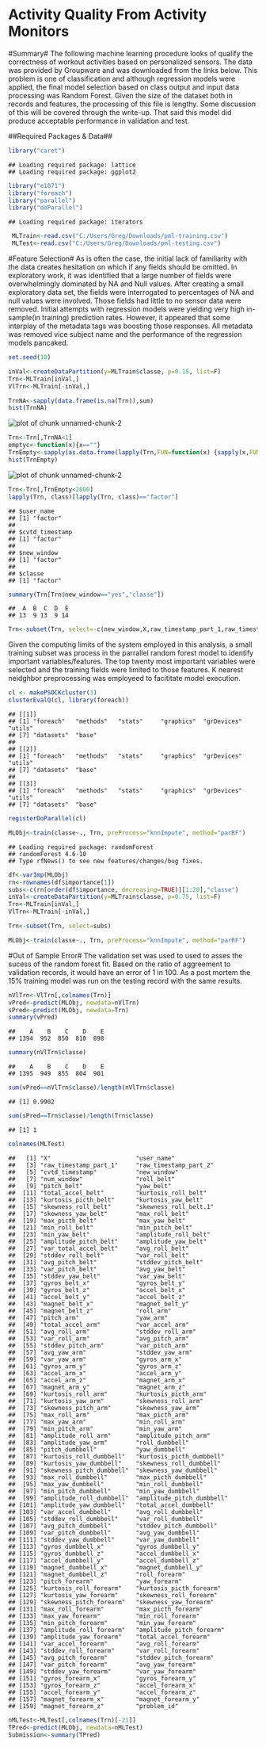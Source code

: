 # Activity Quality From Activity Monitors
#Summary#
  The following machine learning procedure looks of qualify the correctness of workout activities based on personalized sensors.  The data was provided by Groupware and was downloaded from the links below.  This problem is one of classification and although regression models were applied, the final model selection based on class output and input data processing was Random Forest.  Given the size of the dataset both in records and features, the processing of this file is lengthy.  Some discussion of this will be covered through the write-up.  That said this model did produce acceptable performance in validation and test.  
  
##Required Packages & Data##

```r
library("caret")
```

```
## Loading required package: lattice
## Loading required package: ggplot2
```

```r
library("e1071")
library("foreach")
library("parallel")
library("doParallel")
```

```
## Loading required package: iterators
```

```r
 MLTrain<-read.csv("C:/Users/Greg/Downloads/pml-training.csv")
 MLTest<-read.csv("C:/Users/Greg/Downloads/pml-testing.csv")
```
#Feature Selection#
As is often the case, the initial lack of familiarity with the data creates hesitation on which if any fields should be omitted.  In exploratory work, it was identified that a large number of fields were overwhelmingly dominated by NA and Null values.  After creating a small exploratory data set, the fields were interrogated to percentages of NA and null values were involved.  Those fields had little to no sensor data were removed.  Initial attempts with regression models were yielding very high in-sample(in training) prediction rates. However, it appeared that some interplay of the metadata tags was boosting those responses.  All metadata was removed vice subject name and the performance of the regression models pancaked.  



```r
set.seed(10)

inVal<-createDataPartition(y=MLTrain$classe, p=0.15, list=F)
Trn<-MLTrain[inVal,]
VlTrn<-MLTrain[-inVal,]

TrnNA<-sapply(data.frame(is.na(Trn)),sum)
hist(TrnNA)
```

![plot of chunk unnamed-chunk-2](./MLRf_files/figure-html/unnamed-chunk-21.png) 

```r
Trn<-Trn[,TrnNA<1]
emptyc<-function(x){x==""}
TrnEmpty<-sapply(as.data.frame(lapply(Trn,FUN=function(x) {sapply(x,FUN=emptyc)})),sum)
hist(TrnEmpty)
```

![plot of chunk unnamed-chunk-2](./MLRf_files/figure-html/unnamed-chunk-22.png) 

```r
Trn<-Trn[,TrnEmpty<2000]
lapply(Trn, class)[lapply(Trn, class)=="factor"]
```

```
## $user_name
## [1] "factor"
## 
## $cvtd_timestamp
## [1] "factor"
## 
## $new_window
## [1] "factor"
## 
## $classe
## [1] "factor"
```

```r
summary(Trn[Trn$new_window=="yes","classe"])
```

```
##  A  B  C  D  E 
## 13  9 13  9 14
```

```r
Trn<-subset(Trn, select=-c(new_window,X,raw_timestamp_part_1,raw_timestamp_part_2,cvtd_timestamp, num_window))
```
Given the computing limits of the system employed in this analysis, a small training subset was process in the parrallel random forest model to identify important variables/features.  The top twenty most important variables were selected and the training fields were limited to those features.  K nearest neidghbor preprocessing was employeed to facititate model execution.  



```r
cl <- makePSOCKcluster(3)
clusterEvalQ(cl, library(foreach))
```

```
## [[1]]
## [1] "foreach"   "methods"   "stats"     "graphics"  "grDevices" "utils"    
## [7] "datasets"  "base"     
## 
## [[2]]
## [1] "foreach"   "methods"   "stats"     "graphics"  "grDevices" "utils"    
## [7] "datasets"  "base"     
## 
## [[3]]
## [1] "foreach"   "methods"   "stats"     "graphics"  "grDevices" "utils"    
## [7] "datasets"  "base"
```

```r
registerDoParallel(cl)

MLObj<-train(classe~., Trn, preProcess="knnImpute", method="parRF")
```

```
## Loading required package: randomForest
## randomForest 4.6-10
## Type rfNews() to see new features/changes/bug fixes.
```

```r
df<-varImp(MLObj)
rn<-rownames(df$importance[1])
subs<-c(rn[order(df$importance, decreasing=TRUE)][1:20],"classe")
inVal<-createDataPartition(y=MLTrain$classe, p=0.75, list=F)
Trn<-MLTrain[inVal,]
VlTrn<-MLTrain[-inVal,]

Trn<-subset(Trn, select=subs)

MLObj<-train(classe~., Trn, preProcess="knnImpute", method="parRF")
```
#Out of Sample Error#
The validation set was used to used to asses the sucess of the random forest fit.  Based on the ratio of aggreement to validation records, it would have an error of 1 in 100.  As a post mortem the 15% training model was run on the testing record with the same results.  

```r
nVlTrn<-VlTrn[,colnames(Trn)]
vPred<-predict(MLObj, newdata=nVlTrn)
sPred<-predict(MLObj, newdata=Trn)
summary(vPred)
```

```
##    A    B    C    D    E 
## 1394  952  850  810  898
```

```r
summary(nVlTrn$classe)
```

```
##    A    B    C    D    E 
## 1395  949  855  804  901
```

```r
sum(vPred==nVlTrn$classe)/length(nVlTrn$classe)
```

```
## [1] 0.9902
```

```r
sum(sPred==Trn$classe)/length(Trn$classe)
```

```
## [1] 1
```


```r
colnames(MLTest)
```

```
##   [1] "X"                        "user_name"               
##   [3] "raw_timestamp_part_1"     "raw_timestamp_part_2"    
##   [5] "cvtd_timestamp"           "new_window"              
##   [7] "num_window"               "roll_belt"               
##   [9] "pitch_belt"               "yaw_belt"                
##  [11] "total_accel_belt"         "kurtosis_roll_belt"      
##  [13] "kurtosis_picth_belt"      "kurtosis_yaw_belt"       
##  [15] "skewness_roll_belt"       "skewness_roll_belt.1"    
##  [17] "skewness_yaw_belt"        "max_roll_belt"           
##  [19] "max_picth_belt"           "max_yaw_belt"            
##  [21] "min_roll_belt"            "min_pitch_belt"          
##  [23] "min_yaw_belt"             "amplitude_roll_belt"     
##  [25] "amplitude_pitch_belt"     "amplitude_yaw_belt"      
##  [27] "var_total_accel_belt"     "avg_roll_belt"           
##  [29] "stddev_roll_belt"         "var_roll_belt"           
##  [31] "avg_pitch_belt"           "stddev_pitch_belt"       
##  [33] "var_pitch_belt"           "avg_yaw_belt"            
##  [35] "stddev_yaw_belt"          "var_yaw_belt"            
##  [37] "gyros_belt_x"             "gyros_belt_y"            
##  [39] "gyros_belt_z"             "accel_belt_x"            
##  [41] "accel_belt_y"             "accel_belt_z"            
##  [43] "magnet_belt_x"            "magnet_belt_y"           
##  [45] "magnet_belt_z"            "roll_arm"                
##  [47] "pitch_arm"                "yaw_arm"                 
##  [49] "total_accel_arm"          "var_accel_arm"           
##  [51] "avg_roll_arm"             "stddev_roll_arm"         
##  [53] "var_roll_arm"             "avg_pitch_arm"           
##  [55] "stddev_pitch_arm"         "var_pitch_arm"           
##  [57] "avg_yaw_arm"              "stddev_yaw_arm"          
##  [59] "var_yaw_arm"              "gyros_arm_x"             
##  [61] "gyros_arm_y"              "gyros_arm_z"             
##  [63] "accel_arm_x"              "accel_arm_y"             
##  [65] "accel_arm_z"              "magnet_arm_x"            
##  [67] "magnet_arm_y"             "magnet_arm_z"            
##  [69] "kurtosis_roll_arm"        "kurtosis_picth_arm"      
##  [71] "kurtosis_yaw_arm"         "skewness_roll_arm"       
##  [73] "skewness_pitch_arm"       "skewness_yaw_arm"        
##  [75] "max_roll_arm"             "max_picth_arm"           
##  [77] "max_yaw_arm"              "min_roll_arm"            
##  [79] "min_pitch_arm"            "min_yaw_arm"             
##  [81] "amplitude_roll_arm"       "amplitude_pitch_arm"     
##  [83] "amplitude_yaw_arm"        "roll_dumbbell"           
##  [85] "pitch_dumbbell"           "yaw_dumbbell"            
##  [87] "kurtosis_roll_dumbbell"   "kurtosis_picth_dumbbell" 
##  [89] "kurtosis_yaw_dumbbell"    "skewness_roll_dumbbell"  
##  [91] "skewness_pitch_dumbbell"  "skewness_yaw_dumbbell"   
##  [93] "max_roll_dumbbell"        "max_picth_dumbbell"      
##  [95] "max_yaw_dumbbell"         "min_roll_dumbbell"       
##  [97] "min_pitch_dumbbell"       "min_yaw_dumbbell"        
##  [99] "amplitude_roll_dumbbell"  "amplitude_pitch_dumbbell"
## [101] "amplitude_yaw_dumbbell"   "total_accel_dumbbell"    
## [103] "var_accel_dumbbell"       "avg_roll_dumbbell"       
## [105] "stddev_roll_dumbbell"     "var_roll_dumbbell"       
## [107] "avg_pitch_dumbbell"       "stddev_pitch_dumbbell"   
## [109] "var_pitch_dumbbell"       "avg_yaw_dumbbell"        
## [111] "stddev_yaw_dumbbell"      "var_yaw_dumbbell"        
## [113] "gyros_dumbbell_x"         "gyros_dumbbell_y"        
## [115] "gyros_dumbbell_z"         "accel_dumbbell_x"        
## [117] "accel_dumbbell_y"         "accel_dumbbell_z"        
## [119] "magnet_dumbbell_x"        "magnet_dumbbell_y"       
## [121] "magnet_dumbbell_z"        "roll_forearm"            
## [123] "pitch_forearm"            "yaw_forearm"             
## [125] "kurtosis_roll_forearm"    "kurtosis_picth_forearm"  
## [127] "kurtosis_yaw_forearm"     "skewness_roll_forearm"   
## [129] "skewness_pitch_forearm"   "skewness_yaw_forearm"    
## [131] "max_roll_forearm"         "max_picth_forearm"       
## [133] "max_yaw_forearm"          "min_roll_forearm"        
## [135] "min_pitch_forearm"        "min_yaw_forearm"         
## [137] "amplitude_roll_forearm"   "amplitude_pitch_forearm" 
## [139] "amplitude_yaw_forearm"    "total_accel_forearm"     
## [141] "var_accel_forearm"        "avg_roll_forearm"        
## [143] "stddev_roll_forearm"      "var_roll_forearm"        
## [145] "avg_pitch_forearm"        "stddev_pitch_forearm"    
## [147] "var_pitch_forearm"        "avg_yaw_forearm"         
## [149] "stddev_yaw_forearm"       "var_yaw_forearm"         
## [151] "gyros_forearm_x"          "gyros_forearm_y"         
## [153] "gyros_forearm_z"          "accel_forearm_x"         
## [155] "accel_forearm_y"          "accel_forearm_z"         
## [157] "magnet_forearm_x"         "magnet_forearm_y"        
## [159] "magnet_forearm_z"         "problem_id"
```

```r
nMLTest<-MLTest[,colnames(Trn)[-21]]
TPred<-predict(MLObj, newdata=nMLTest)
Submission<-summary(TPred)
```

